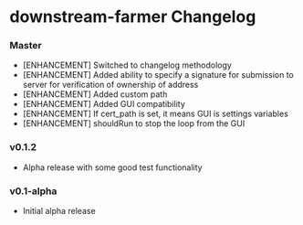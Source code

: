 # downstream-farmer Changelog

### Master

* [ENHANCEMENT] Switched to changelog methodology
* [ENHANCEMENT] Added ability to specify a signature for submission to server for verification of ownership of address
* [ENHANCEMENT] Added custom path
* [ENHANCEMENT] Added GUI compatibility
* [ENHANCEMENT] If cert_path is set, it means GUI is settings variables
* [ENHANCEMENT] shouldRun to stop the loop from the GUI

### v0.1.2

* Alpha release with some good test functionality

### v0.1-alpha

* Initial alpha release
